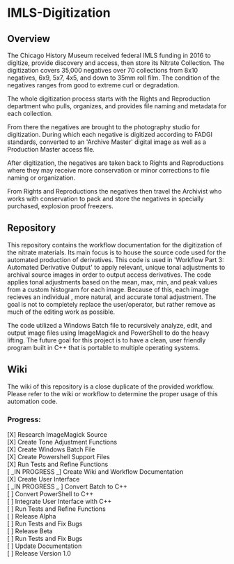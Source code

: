 # IMLS-Digitization

## Overview

The Chicago History Museum received federal IMLS funding in 2016 to digitize, provide discovery and access, then store its Nitrate Collection. The digitization covers 35,000 negatives over 70 collections from 8x10 negatives, 6x9, 5x7, 4x5, and down to 35mm roll film. The condition of the negatives ranges from good to extreme curl or degradation.

The whole digitization process starts with the Rights and Reproduction department who pulls, organizes, and provides file naming and metadata for each collection.

From there the negatives are brought to the photography studio for digitization. During which each negative is digitized according to FADGI standards, converted to an 'Archive Master' digital image as well as a Production Master access file.

After digitization, the negatives are taken back to Rights and Reproductions where they may receive more conservation or minor corrections to file naming or organization.

From Rights and Reproductions the negatives then travel the Archivist who works with conservation to pack and store the negatives in specially purchased, explosion proof freezers.

## Repository

This repository contains the workflow documentation for the digitization of the nitrate materials. Its main focus is to house the source code used for the automated production of derivatives. This code is used in 'Workflow Part 3: Automated Derivative Output' to apply relevant, unique tonal adjustments to archival source images in order to output access derivatives. The code applies tonal adjustments based on the mean, max, min, and peak values from a custom histogram for each image. Because of this, each image recieves an individual , more natural, and accurate tonal adjustment. The goal is not to completely replace the user/operator, but rather remove as much of the editing work as possible. 

The code utilized a Windows Batch file to recursively analyze, edit, and output image files using ImageMagick and PowerShell to do the heavy lifting. The future goal for this project is to have a clean, user friendly program built in C++ that is portable to multiple operating systems. 

## Wiki

The wiki of this repository is a close duplicate of the provided workflow. Please refer to the wiki or workflow to determine the proper usage of this automation code.

### Progress:

[X] Research ImageMagick Source    
[X] Create Tone Adjustment Functions    
[X] Create Windows Batch File    
[X] Create Powershell Support Files    
[X] Run Tests and Refine Functions    
[ _IN PROGRESS _] Create Wiki and Workflow Documentation    
[X] Create User Interface    
[ _IN PROGRESS _ ] Convert Batch to C++    
[ ] Convert PowerShell to C++    
[ ] Integrate User Interface with C++    
[ ] Run Tests and Refine Functions    
[ ] Release Alpha    
[ ] Run Tests and Fix Bugs    
[ ] Release Beta    
[ ] Run Tests and Fix Bugs    
[ ] Update Documentation    
[ ] Release Version 1.0    
